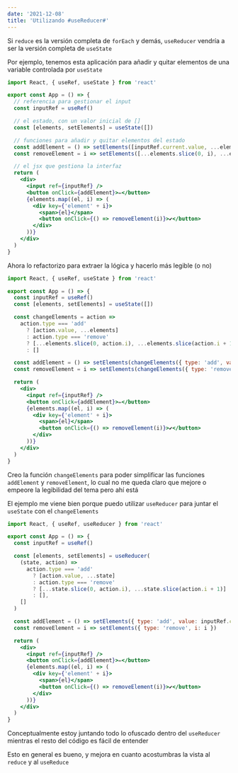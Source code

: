 ```yaml
---
date: '2021-12-08'
title: 'Utilizando #useReducer#'
---
```


Si `reduce` es la versión completa de `forEach` y demás, `useReducer` vendría a ser la versión completa de `useState`

Por ejemplo, tenemos esta aplicación para añadir y quitar elementos de una variable controlada por `useState`

```jsx
import React, { useRef, useState } from 'react'

export const App = () => {
  // referencia para gestionar el input
  const inputRef = useRef()

  // el estado, con un valor inicial de []
  const [elements, setElements] = useState([])

  // funciones para añadir y quitar elementos del estado
  const addElement = () => setElements([inputRef.current.value, ...elements])
  const removeElement = i => setElements([...elements.slice(0, i), ...elements.slice(i + 1)])

  // el jsx que gestiona la interfaz
  return (
    <div>
      <input ref={inputRef} />
      <button onClick={addElement}>✏️</button>
      {elements.map((el, i) => (
        <div key={'element' + i}>
          <span>{el}</span>
          <button onClick={() => removeElement(i)}>✔️</button>
        </div>
      ))}
    </div>
  )
}
```

Ahora lo refactorizo para extraer la lógica y hacerlo más legible (o no)

```jsx
import React, { useRef, useState } from 'react'

export const App = () => {
  const inputRef = useRef()
  const [elements, setElements] = useState([])

  const changeElements = action =>
    action.type === 'add'
      ? [action.value, ...elements]
      : action.type === 'remove'
      ? [...elements.slice(0, action.i), ...elements.slice(action.i + 1)]
      : []

  const addElement = () => setElements(changeElements({ type: 'add', value: inputRef.current.value }))
  const removeElement = i => setElements(changeElements({ type: 'remove', i: i }))

  return (
    <div>
      <input ref={inputRef} />
      <button onClick={addElement}>✏️</button>
      {elements.map((el, i) => (
        <div key={'element' + i}>
          <span>{el}</span>
          <button onClick={() => removeElement(i)}>✔️</button>
        </div>
      ))}
    </div>
  )
}
```

Creo la función `changeElements` para poder simplificar las funciones `addElement` y `removeElement`, lo cual no me queda claro que mejore o empeore la legibilidad del tema pero ahí está

El ejemplo me viene bien porque puedo utilizar `useReducer` para juntar el `useState` con el `changeElements`

```jsx
import React, { useRef, useReducer } from 'react'

export const App = () => {
  const inputRef = useRef()

  const [elements, setElements] = useReducer(
    (state, action) =>
      action.type === 'add'
        ? [action.value, ...state]
        : action.type === 'remove'
        ? [...state.slice(0, action.i), ...state.slice(action.i + 1)]
        : [],
    []
  )

  const addElement = () => setElements({ type: 'add', value: inputRef.current.value })
  const removeElement = i => setElements({ type: 'remove', i: i })

  return (
    <div>
      <input ref={inputRef} />
      <button onClick={addElement}>✏️</button>
      {elements.map((el, i) => (
        <div key={'element' + i}>
          <span>{el}</span>
          <button onClick={() => removeElement(i)}>✔️</button>
        </div>
      ))}
    </div>
  )
}
```

Conceptualmente estoy juntando todo lo ofuscado dentro del `useReducer` mientras el resto del código es fácil de entender

Esto en general es bueno, y mejora en cuanto acostumbras la vista al `reduce` y al `useReduce`
